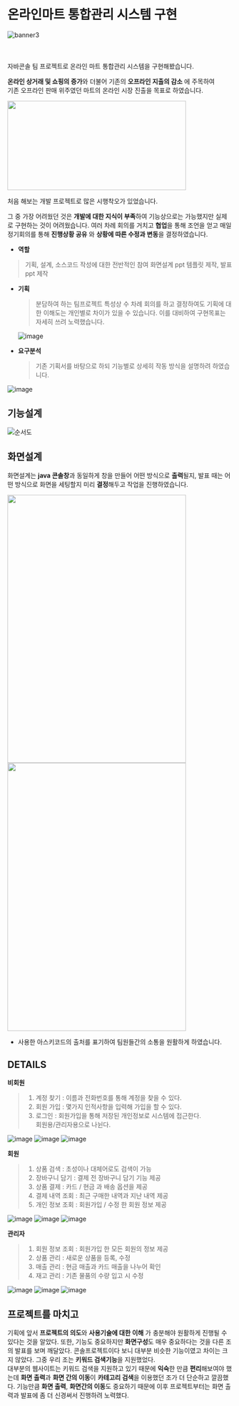 # 온라인마트 통합관리 시스템 구현

![banner3](https://user-images.githubusercontent.com/95206325/150682758-c4979426-b42c-4254-ad26-501e6870a0f6.JPG)
<br>
<br>
<br>
<br>
자바콘솔 팀 프로젝트로 온라인 마트 통합관리 시스템을 구현해봤습니다.

**온라인 상거래 및 쇼핑의 증가**와 더불어 기존의 **오프라인 지출의 감소** 에 주목하여 <br>
기존 오프라인 판매 위주였던 마트의 온라인 시장 진출을 목표로 하였습니다.


<img  src="https://user-images.githubusercontent.com/95206325/150680827-03186cb1-b4a1-471a-9536-12bce13be975.jpg"  width="400"  height="200" >


 처음 해보는 개발 프로젝트로  많은 시행착오가 있었습니다.

그 중 가장 어려웠던 것은 **개발에 대한 지식이 부족**하여 기능상으로는 가능했지만 실제로 구현하는 것이 어려웠습니다.
 여러 차례 회의를 거치고  **협업**을 통해 조언을 얻고 매일 정기회의를 통해
 **진행상황 공유** 와  **상황에 따른 수정과 변동**을 결정하였습니다.
 
- **역할**
> 기획, 설계, 소스코드 작성에 대한 전반적인 참여
> 화면설계 ppt 템플릿 제작, 발표 ppt 제작

- **기획**
	> 분담하여 하는 팀프로젝트 특성상 수 차례 회의를 하고 결정하여도 기획에 대한 이해도는 개인별로 차이가 있을 수 있습니다. 
	> 이를 대비하여 구현목표는 자세히 쓰려 노력했습니다.
	
	![image](https://user-images.githubusercontent.com/95206325/150681257-5debce97-4e72-476f-af06-108fab5ac6ca.png)

	
	


-   **요구분석** 
	>  기존 기획서를 바탕으로 하되 기능별로 상세히 작동 방식을 설명하려 하였습니다.

![image](https://user-images.githubusercontent.com/95206325/150681417-8a8d9ba6-26b2-40e2-977a-4a987d07b2ce.png)

## 기능설계
![순서도](https://user-images.githubusercontent.com/95206325/150681881-727c9360-6da7-4907-b5bc-30134faed1bd.jpg)



## 화면설계

화면설계는 **java 콘솔창**과 동일하게 창을 만들어 어떤 방식으로 **출력**될지, 발표 때는 어떤 방식으로 화면을 세팅할지 미리 **결정**해두고 작업을 진행하였습니다. 

<img  src="https://user-images.githubusercontent.com/95206325/150681537-7613bc7e-b5be-4bbe-8634-ad98e478caf8.png"  width="400"  height="600" >


<img  src="https://user-images.githubusercontent.com/95206325/150681610-669921f1-3b7a-493c-a814-cce013f80c89.png"  width="400"  height="600" >

* 사용한 아스키코드의 출처를 표기하여 팀원들간의 소통을 원활하게 하였습니다.


## DETAILS

 **비회원**
 >1. 계정 찾기 : 이름과 전화번호를 통해 계정을 찾을 수 있다.  
>2. 회원 가입 : 몇가지 인적사항을 입력해 가입을 할 수 있다.  
>3. 로그인 : 회원가입을 통해 저장된 개인정보로 시스템에 접근한다.  
회원용/관리자용으로 나뉜다.

![image](https://user-images.githubusercontent.com/95206325/150682183-0c5ade7f-d84a-4a8e-8d42-69ba8e768175.png)
![image](https://user-images.githubusercontent.com/95206325/150682197-a4dd0c37-5cb1-47c6-8b64-9fba672a2e3f.png)
![image](https://user-images.githubusercontent.com/95206325/150682201-80fd6784-9071-479d-a767-637f57f5d99d.png)


 **회원**
 >  1. 상품 검색 : 초성이나 대체어로도 검색이 가능  
 > 2. 장바구니 담기 : 결제 전 장바구니 담기 기능 제공  
 > 3. 상품 결제 : 카드 / 현금 과 배송 옵션을 제공  
 > 4. 결제 내역 조회 : 최근 구매한 내역과 지난 내역 제공  
 > 5. 개인 정보 조회 : 회원가입 / 수정 한 회원 정보 제공
 > 
![image](https://user-images.githubusercontent.com/95206325/150682278-9e0e18ea-cbeb-4324-9dd9-c8fc8ab2fb51.png)
![image](https://user-images.githubusercontent.com/95206325/150682282-7b58de61-61fb-4f4a-a873-ff2b6c13a0cf.png)
![image](https://user-images.githubusercontent.com/95206325/150682284-02b782c1-d770-47fe-91ae-488162e59d2c.png)
 
 **관리자**
 >1. 회원 정보 조회 : 회원가입 한 모든 회원의 정보 제공  
>2. 상품 관리 : 새로운 상품을 등록, 수정  
>3. 매출 관리 : 현금 매출과 카드 매출을 나누어 확인  
>4. 재고 관리 : 기존 물품의 수량 입고 시 수정
 
![image](https://user-images.githubusercontent.com/95206325/150682302-e55a4b79-2852-4b69-b12e-31e5d3050c65.png)
![image](https://user-images.githubusercontent.com/95206325/150682309-35426eb7-ed66-4819-bf90-7ee41f53b016.png)
![image](https://user-images.githubusercontent.com/95206325/150682316-9b343a5b-5092-4b26-b2f6-926f864a4e2d.png)


## 프로젝트를 마치고

기획에 앞서 **프로젝트의 의도**와 **사용기술에 대한 이해** 가 충분해야 원활하게 진행될 수 있다는 것을 알았다. 
또한,  기능도 중요하지만  **화면구성**도 매우 중요하다는 것을 다른 조의 발표를 보며 깨달았다.  콘솔프로젝트이다 보니 대부분 비슷한 기능이였고 차이는 크지 않았다.  그중 우리 조는 **키워드 검색기능**을 지원했었다.  
대부분의 웹사이트는 키워드 검색을 지원하고 있기 때문에 **익숙**한 만큼 **편리**해보여야 했는데 
**화면 출력**과 **화면 간의 이동**이 **카테고리 검색**을 이용했던 조가 더 단순하고 깔끔했다.  기능만큼 **화면 출력**, **화면간의 이동**도 중요하기 때문에 이후 프로젝트부터는 화면 출력과 발표에 좀 더 신경써서 진행하려 노력했다. 
